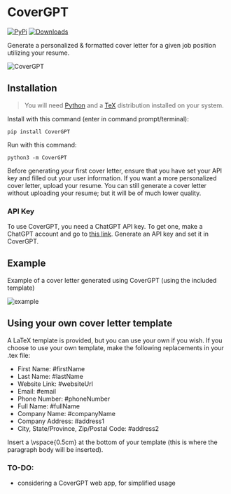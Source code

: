 # CoverGPT

[![PyPi](https://img.shields.io/pypi/v/CoverGPT.svg)](https://pypi.python.org/pypi/CoverGPT)
[![Downloads](https://static.pepy.tech/badge/CoverGPT)](https://pypi.python.org/pypi/CoverGPT)

Generate a personalized & formatted cover letter for a given job position utilizing your resume.

![CoverGPT](https://user-images.githubusercontent.com/95328615/218336746-7d12fbac-70a2-4125-b2a5-b93919d66169.png)

## Installation

> You will need [Python](https://www.python.org/downloads/) and a [TeX](https://www.tug.org/texlive/) distribution installed on your system.


Install with this command (enter in command prompt/terminal):
```
pip install CoverGPT
```
Run with this command:
```
python3 -m CoverGPT
```

Before generating your first cover letter, ensure that you have set your API key and filled out your user information. If you want a more personalized cover letter, upload your resume. You can still generate a cover letter without uploading your resume; but it will be of much lower quality.

### API Key
To use CoverGPT, you need a ChatGPT API key. To get one, make a ChatGPT account and go to [this link](https://platform.openai.com/account/api-keys). Generate an API key and set it in CoverGPT.

## Example
Example of a cover letter generated using CoverGPT (using the included template)

![example](https://user-images.githubusercontent.com/95328615/216749052-9fab03dc-f02a-4523-967f-e07f382618b4.png)


## Using your own cover letter template
A LaTeX template is provided, but you can use your own if you wish. If you choose to use your own template, make the following replacements in your .tex file:
- First Name: #firstName
- Last Name: #lastName
- Website Link: #websiteUrl
- Email: #email
- Phone Number: #phoneNumber
- Full Name: #fullName
- Company Name: #companyName
- Company Address: #address1
- City, State/Province, Zip/Postal Code: #address2

Insert a \vspace{0.5cm} at the bottom of your template (this is where the paragraph body will be inserted).

### TO-DO:

- considering a CoverGPT web app, for simplified usage
